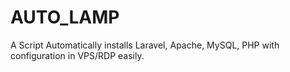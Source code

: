 # AUTO_LAMP
A Script Automatically installs Laravel, Apache, MySQL, PHP with configuration in VPS/RDP easily. 
